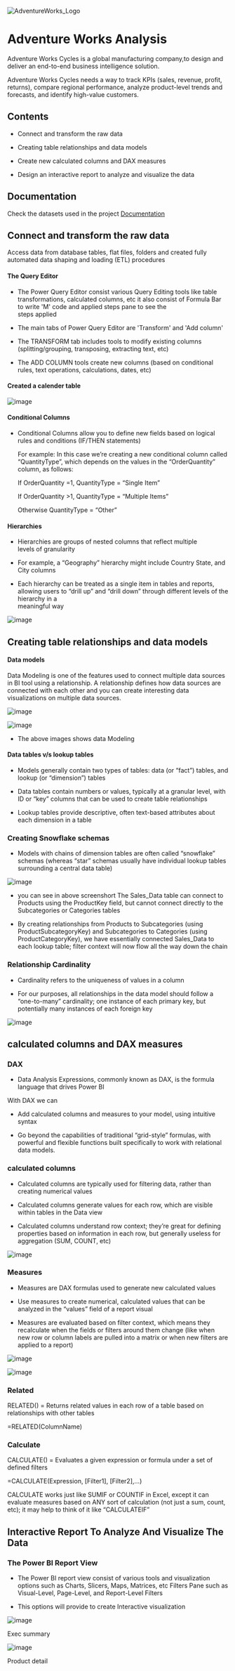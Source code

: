 
![AdventureWorks_Logo](https://user-images.githubusercontent.com/81569893/224526374-bb428d04-fc58-4e07-a1e8-e7aadfc04490.png)



# Adventure Works Analysis

Adventure Works Cycles is a global manufacturing company,to 
design and deliver an end-to-end business intelligence solution.

Adventure Works Cycles needs a way to track KPIs (sales, revenue, profit, returns), compare regional performance, analyze product-level trends and forecasts, and identify high-value customers.



## Contents

* Connect and transform the raw data

* Creating table relationships and data models

* Create new calculated columns and DAX measures

* Design an interactive report to analyze and visualize the data

## Documentation

Check the datasets used in the project [Documentation](https://github.com/himanshu-004/AdventureWorks/tree/main/Documentation)


## Connect and transform the raw data

Access data from database tables, flat files, folders and 
created fully automated data shaping and loading (ETL) procedures

#### The Query Editor

* The Power Query Editor consist various Query Editing tools like 
  table transformations, calculated columns, etc it also consist of
  Formula Bar to write 'M' code and applied steps pane to see the  
  steps applied 

* The main tabs of Power Query Editor are 'Transform' and 
  'Add column'

* The TRANSFORM tab includes tools to modify existing columns   
  (splitting/grouping, transposing, extracting text, etc)

* The ADD COLUMN tools create new columns 
  (based on conditional rules, text operations, calculations, 
  dates, etc)
  

#### Created a calender table
![image](https://user-images.githubusercontent.com/81569893/224528127-249a9291-e00d-40d3-82bc-73757c07f2e4.png)

#### Conditional Columns

* Conditional Columns allow you to define new fields based 
  on logical rules and conditions (IF/THEN statements)

  For example: 
  In this case we’re creating a new conditional
  column called “QuantityType”, which depends on the values in 
  the “OrderQuantity” column, as follows:
  
  If OrderQuantity =1, QuantityType = “Single Item”

  If OrderQuantity >1, QuantityType = “Multiple Items”

  Otherwise QuantityType = “Other”

 #### Hierarchies

* Hierarchies are groups of nested columns that reflect multiple  
  levels of granularity

*  For example, a “Geography” hierarchy might include Country
   State, and City columns

*  Each hierarchy can be treated as a single item in tables and 
   reports, allowing users to “drill up” and 
   “drill down” through different levels of the hierarchy in a    
   meaningful way
   
![image](https://user-images.githubusercontent.com/81569893/224555212-9e4cf465-f1da-4791-8f0b-563db6e411a3.png)
## Creating table relationships and data models

#### Data models
 Data Modeling is one of the features used to connect multiple data sources in BI tool using a relationship. A relationship defines how data sources are connected with each other and you can create interesting data visualizations on multiple data sources.

 ![image](https://user-images.githubusercontent.com/81569893/224555960-dc1d782c-3212-4797-8113-8c4a73b336df.png)

![image](https://user-images.githubusercontent.com/81569893/224556016-3c6a0484-f8f3-4fcd-9dce-fb4baa1944d6.png)

* The above images shows data Modeling

#### Data tables v/s lookup tables

* Models generally contain two types of tables: data (or “fact”) tables, and lookup (or “dimension”) tables

* Data tables contain numbers or values, typically at a granular level, with ID or “key” columns that can be used to create table relationships

* Lookup tables provide descriptive, often text-based attributes about each dimension in a table

### Creating Snowflake schemas
 
 * Models with chains of dimension tables are often called “snowflake” schemas (whereas “star” schemas usually have individual lookup tables surrounding a central data table)

 ![image](https://user-images.githubusercontent.com/81569893/225237335-43538e80-911a-473c-8b8b-65cac0722697.png)

 * you can see in above screenshort The Sales_Data table can connect to Products using the ProductKey field, but cannot connect directly to the Subcategories or Categories tables

 * By creating relationships from Products to Subcategories (using ProductSubcategoryKey) and Subcategories to Categories (using ProductCategoryKey), we have essentially connected Sales_Data to each lookup table; filter context will now flow all the way down the chain

### Relationship Cardinality 

* Cardinality refers to the uniqueness of values in a column

* For our purposes, all relationships in the data model should follow a “one-to-many” cardinality; one instance of each primary key, but potentially many instances of each foreign key

![image](https://user-images.githubusercontent.com/81569893/225241893-afaf524f-7842-445e-90f1-744e76ce820b.png)

##  calculated columns and DAX measures

### DAX

* Data Analysis Expressions, commonly known as DAX, is the formula language that drives Power BI

With DAX we can

* Add calculated columns and measures to your model, using intuitive syntax

* Go beyond the capabilities of traditional “grid-style” formulas, with powerful and flexible functions built specifically to work with relational data models.

### calculated columns

* Calculated columns are typically used for filtering data, rather than creating numerical values

* Calculated columns generate values for each row, which are visible within tables in the Data view

* Calculated columns understand row context; they’re great for defining properties based on information in each row, but  generally useless for aggregation (SUM, COUNT, etc)

![image](https://user-images.githubusercontent.com/81569893/225292242-314bab1c-e3f4-44ad-a277-db9311914cb2.png)


### Measures

* Measures are DAX formulas used to generate new calculated values

* Use measures to create numerical, calculated values that can be analyzed in the “values” field of a report visual

* Measures are evaluated based on filter context, which means 
they recalculate when the fields or filters around them change 
(like when new row or column labels are pulled into a matrix or 
when new filters are applied to a report)

![image](https://user-images.githubusercontent.com/81569893/225293048-25ef195d-cc0f-422a-b886-f6a41e257c1d.png)

![image](https://user-images.githubusercontent.com/81569893/225293246-03ff5a42-45a3-40fd-b5ca-7dca7518dcb1.png)

### Related

RELATED() = Returns related values in each row of a table based on relationships with other tables

=RELATED(ColumnName)

### Calculate

CALCULATE() = Evaluates a given expression or formula under a set of defined filters

=CALCULATE(Expression, [Filter1], [Filter2],…)

CALCULATE works just like SUMIF or COUNTIF in Excel, except it can evaluate measures based on ANY 
sort of calculation (not just a sum, count, etc); it may help to think of it like “CALCULATEIF”

## Interactive Report To Analyze And Visualize The Data

### The Power BI Report View

* The Power BI report view consist of various tools and visualization options such as Charts, Slicers, Maps, Matrices, etc Filters Pane such as Visual-Level, Page-Level, and Report-Level Filters

* This options will provide to create Interactive visualization

![image](https://user-images.githubusercontent.com/81569893/225971411-e7420d0e-a570-4f55-9bf6-74b5c8622c3d.png)

Exec summary




![image](https://user-images.githubusercontent.com/81569893/225971706-effdac39-23e7-4eb3-8788-b6b5e477ebcf.png)

Product detail

